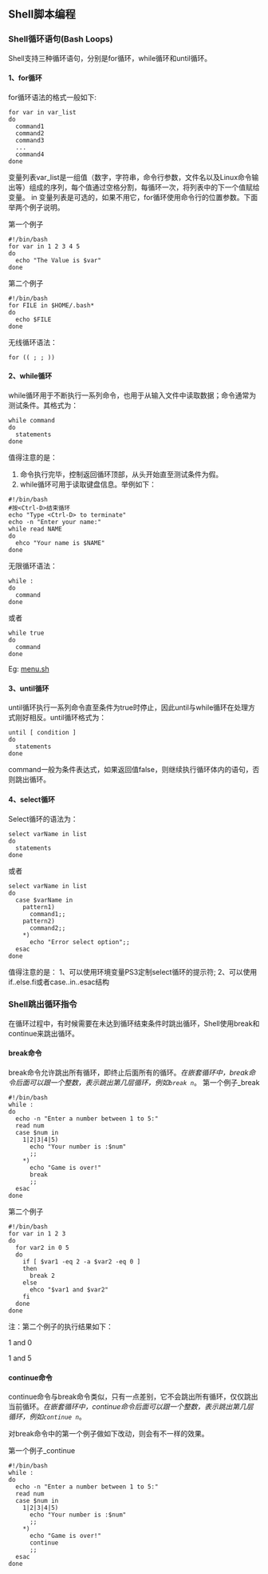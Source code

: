 ## Shell脚本编程

### Shell循环语句(Bash Loops)

Shell支持三种循环语句，分别是for循环，while循环和until循环。

#### 1、for循环

for循环语法的格式一般如下:
```
for var in var_list
do
  command1
  command2
  command3
  ...
  command4
done
```
变量列表var_list是一组值（数字，字符串，命令行参数，文件名以及Linux命令输出等）组成的序列，每个值通过空格分割，每循环一次，将列表中的下一个值赋给变量。
in 变量列表是可选的，如果不用它，for循环使用命令行的位置参数。下面举两个例子说明。

第一个例子
```
#!/bin/bash
for var in 1 2 3 4 5
do
  echo "The Value is $var"
done
```
第二个例子
```
#!/bin/bash
for FILE in $HOME/.bash*
do
  echo $FILE
done
```
无线循环语法：
```
for (( ; ; ))
```

#### 2、while循环

while循环用于不断执行一系列命令，也用于从输入文件中读取数据；命令通常为测试条件。其格式为：

```
while command
do
  statements
done
```
值得注意的是：
1. 命令执行完毕，控制返回循环顶部，从头开始直至测试条件为假。
2. while循环可用于读取键盘信息。举例如下：

```
#!/bin/bash
#按<Ctrl-D>结束循环
echo "Type <Ctrl-D> to terminate"
echo -n "Enter your name:"
while read NAME
do
  ehco "Your name is $NAME"
done
```
无限循环语法：
```
while :
do
  command
done
```
或者
```
while true
do
  command
done
```

Eg: [menu.sh](./codes/menu.sh)

#### 3、until循环

until循环执行一系列命令直至条件为true时停止，因此until与while循环在处理方式刚好相反。until循环格式为：
```
until [ condition ]
do
  statements
done
```
command一般为条件表达式，如果返回值false，则继续执行循环体内的语句，否则跳出循环。

#### 4、select循环

Select循环的语法为：
```
select varName in list
do
  statements
done
```
或者
```
select varName in list
do
  case $varName in
    pattern1)
      command1;;
    pattern2)
      command2;;
    *)
      echo "Error select option";;
  esac
done
```

值得注意的是：
1、可以使用环境变量PS3定制select循环的提示符;
2、可以使用if..else.fi或者case..in..esac结构


### Shell跳出循环指令

在循环过程中，有时候需要在未达到循环结束条件时跳出循环，Shell使用break和continue来跳出循环。

#### break命令

break命令允许跳出所有循环，即终止后面所有的循环。_在嵌套循环中，break命令后面可以跟一个整数，表示跳出第几层循环，例如`break n`_。
第一个例子_break
```
#!/bin/bash
while :
do
  echo -n "Enter a number between 1 to 5:"
  read num
  case $num in
    1|2|3|4|5)
      echo "Your number is :$num"
      ;;
    *)
      echo "Game is over!"
      break
      ;;
  esac
done
```

第二个例子

```
#!/bin/bash
for var in 1 2 3
do
  for var2 in 0 5
  do
    if [ $var1 -eq 2 -a $var2 -eq 0 ]
    then
      break 2
    else
      ehco "$var1 and $var2"
    fi
  done
done
```
注：第二个例子的执行结果如下：

1 and 0

1 and 5

#### continue命令

continue命令与break命令类似，只有一点差别，它不会跳出所有循环，仅仅跳出当前循环。_在嵌套循环中，continue命令后面可以跟一个整数，表示跳出第几层循环，例如`continue n`_。

对break命令中的第一个例子做如下改动，则会有不一样的效果。

第一个例子_continue

```
#!/bin/bash
while :
do
  echo -n "Enter a number between 1 to 5:"
  read num
  case $num in
    1|2|3|4|5)
      echo "Your number is :$num"
      ;;
    *)
      echo "Game is over!"
      continue
      ;;
  esac
done
```

